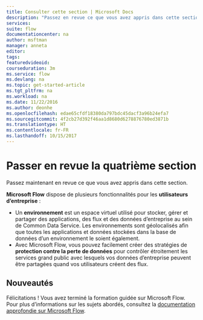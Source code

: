 ```yaml
---
title: Consulter cette section | Microsoft Docs
description: "Passez en revue ce que vous avez appris dans cette section de la formation guidée sur Microsoft Flow."
services: 
suite: flow
documentationcenter: na
author: msftman
manager: anneta
editor: 
tags: 
featuredvideoid: 
courseduration: 3m
ms.service: flow
ms.devlang: na
ms.topic: get-started-article
ms.tgt_pltfrm: na
ms.workload: na
ms.date: 11/22/2016
ms.author: deonhe
ms.openlocfilehash: edae65cfdf18380da797bdc45dacf3a96b24efa7
ms.sourcegitcommit: 4f2cb27d392f46aa1d8680d6278876780ed3871b
ms.translationtype: HT
ms.contentlocale: fr-FR
ms.lasthandoff: 10/15/2017
---
```

# <a name="review-the-fourth-section"></a>Passer en revue la quatrième section
Passez maintenant en revue ce que vous avez appris dans cette section.

**Microsoft Flow** dispose de plusieurs fonctionnalités pour les **utilisateurs d’entreprise** : 

* Un **environnement** est un espace virtuel utilisé pour stocker, gérer et partager des applications, des flux et des données d’entreprise au sein de Common Data Service.  Les environnements sont géolocalisés afin que toutes les applications et données stockées dans la base de données d’un environnement le soient également.
* Avec Microsoft Flow, vous pouvez facilement créer des stratégies de **protection contre la perte de données** pour contrôler étroitement les services grand public avec lesquels vos données d’entreprise peuvent être partagées quand vos utilisateurs créent des flux.

## <a name="whats-next"></a>Nouveautés
Félicitations ! Vous avez terminé la formation guidée sur Microsoft Flow.  Pour plus d’informations sur les sujets abordés, consultez la [documentation approfondie sur Microsoft Flow](https://aka.ms/q2613b).

